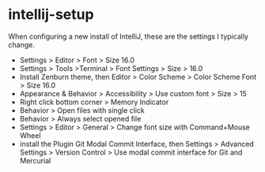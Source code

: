 # intellij-setup

When configuring a new install of IntelliJ, these are the settings I typically change.

* Settings > Editor > Font > Size 16.0
* Settings > Tools >Terminal > Font Settings > Size > 16.0
* Install Zenburn theme, then Editor > Color Scheme > Color Scheme Font > Size 16.0
* Appearance & Behavior > Accessibility > Use custom font > Size > 15
* Right click bottom corner > Memory Indicator
* Behavior > Open files with single click
* Behavior > Always select opened file
* Settings > Editor > General > Change font size with Command+Mouse Wheel
* install the Plugin Git Modal Commit Interface, then Settings > Advanced Settings > Version Control > Use modal commit interface for Git and Mercurial
